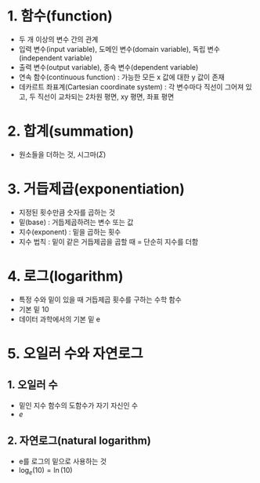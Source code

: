 # 1. 함수(function)

- 두 개 이상의 변수 간의 관계
- 입력 변수(input variable), 도메인 변수(domain variable), 독립 변수(independent variable)
- 출력 변수(output variable), 종속 변수(dependent variable)
- 연속 함수(continuous function) : 가능한 모든 x 값에 대한 y 값이 존재
- 데카르트 좌표계(Cartesian coordinate system) : 각 변수마다 직선이 그어져 있고, 두 직선이 교차되는 2차원 평면, xy 평면, 좌표 평면

# 2. 합계(summation)

- 원소들을 더하는 것, 시그마($\Sigma$)

# 3. 거듭제곱(exponentiation)

- 지정된 횟수만큼 숫자를 곱하는 것
- 밑(base) : 거듭제곱하려는 변수 또는 값
- 지수(exponent) : 밑을 곱하는 횟수
- 지수 법칙 : 밑이 같은 거듭제곱을 곱할 때 = 단순히 지수를 더함

# 4. 로그(logarithm)

- 특정 수와 밑이 있을 때 거듭제곱 횟수를 구하는 수학 함수
- 기본 밑 10
- 데이터 과학에서의 기본 밑 e

# 5. 오일러 수와 자연로그

## 1. 오일러 수

- 밑인 지수 함수의 도함수가 자기 자신인 수
- $e$

## 2. 자연로그(natural logarithm)

- e를 로그의 밑으로 사용하는 것
- $\log_e(10) = \ln(10)$